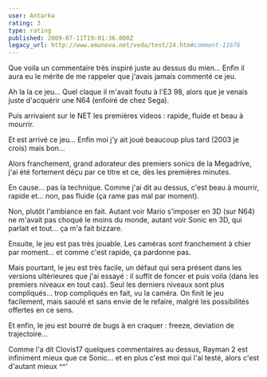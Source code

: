 ```yaml
---
user: Antarka
rating: 3
type: rating
published: 2009-07-11T19:01:36.000Z
legacy_url: http://www.emunova.net/veda/test/24.htm#comment-11676
---
```

Que voila un commentaire très inspiré juste au dessus du mien... Enfin il aura eu le mérite de me rappeler que j'avais jamais commenté ce jeu.

Ah la la ce jeu... Quel claque il m'avait foutu à l'E3 98, alors que je venais juste d'acquérir une N64 (enfoiré de chez Sega).

Puis arrivaient sur le NET les premières videos : rapide, fluide et beau à mourrir.

Et est arrivé ce jeu... Enfin moi j'y ait joué beaucoup plus tard (2003 je crois) mais bon...

Alors franchement, grand adorateur des premiers sonics de la Megadrive, j'ai été fortement déçu par ce titre et ce, dès les premières minutes.

En cause... pas la technique. Comme j'ai dit au dessus, c'est beau à mourrir, rapide et... non, pas fluide (ça rame pas mal par moment).

Non, plutôt l'ambiance en fait. Autant voir Mario s'imposer en 3D (sur N64) ne m'avait pas choqué le moins du monde, autant voir Sonic en 3D, qui parlait et tout... ça m'a fait bizzare.

Ensuite, le jeu est pas très jouable. Les caméras sont franchement à chier par moment... et comme c'est rapide, ça pardonne pas.

Mais pourtant, le jeu est très facile, un défaut qui sera présent dans les versions ultérieures que j'ai essayé : il suffit de foncer et puis voila (dans les premiers niveaux en tout cas). Seul les derniers niveaux sont plus compliqués... trop compliqués en fait, vu la caméra. On finit le jeu facilement, mais saoulé et sans envie de le refaire, malgré les possibilités offertes en ce sens.

Et enfin, le jeu est bourré de bugs à en craquer : freeze, deviation de trajectoire...

Comme l'a dit Clovis17 quelques commentaires au dessus, Rayman 2 est infiniment mieux que ce Sonic... et en plus c'est moi qui l'ai testé, alors c'est d'autant mieux ^^'